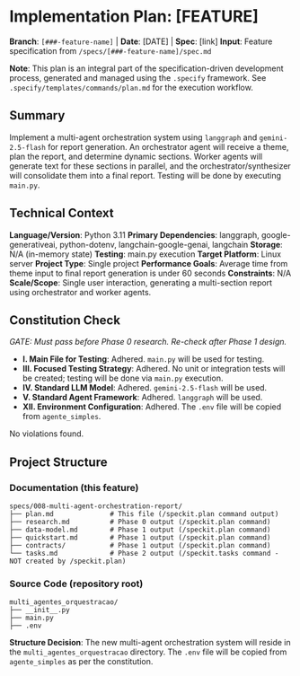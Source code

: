 # Implementation Plan: [FEATURE]

**Branch**: `[###-feature-name]` | **Date**: [DATE] | **Spec**: [link]
**Input**: Feature specification from `/specs/[###-feature-name]/spec.md`

**Note**: This plan is an integral part of the specification-driven development process, generated and managed using the `.specify` framework. See `.specify/templates/commands/plan.md` for the execution workflow.

## Summary

Implement a multi-agent orchestration system using `langgraph` and `gemini-2.5-flash` for report generation. An orchestrator agent will receive a theme, plan the report, and determine dynamic sections. Worker agents will generate text for these sections in parallel, and the orchestrator/synthesizer will consolidate them into a final report. Testing will be done by executing `main.py`.

## Technical Context

**Language/Version**: Python 3.11
**Primary Dependencies**: langgraph, google-generativeai, python-dotenv, langchain-google-genai, langchain
**Storage**: N/A (in-memory state)
**Testing**: main.py execution
**Target Platform**: Linux server
**Project Type**: Single project
**Performance Goals**: Average time from theme input to final report generation is under 60 seconds
**Constraints**: N/A
**Scale/Scope**: Single user interaction, generating a multi-section report using orchestrator and worker agents.

## Constitution Check

*GATE: Must pass before Phase 0 research. Re-check after Phase 1 design.*

-   **I. Main File for Testing**: Adhered. `main.py` will be used for testing.
-   **III. Focused Testing Strategy**: Adhered. No unit or integration tests will be created; testing will be done via `main.py` execution.
-   **IV. Standard LLM Model**: Adhered. `gemini-2.5-flash` will be used.
-   **V. Standard Agent Framework**: Adhered. `langgraph` will be used.
-   **XII. Environment Configuration**: Adhered. The `.env` file will be copied from `agente_simples`.

No violations found.

## Project Structure

### Documentation (this feature)

```text
specs/008-multi-agent-orchestration-report/
├── plan.md              # This file (/speckit.plan command output)
├── research.md          # Phase 0 output (/speckit.plan command)
├── data-model.md        # Phase 1 output (/speckit.plan command)
├── quickstart.md        # Phase 1 output (/speckit.plan command)
├── contracts/           # Phase 1 output (/speckit.plan command)
└── tasks.md             # Phase 2 output (/speckit.tasks command - NOT created by /speckit.plan)
```

### Source Code (repository root)

```text
multi_agentes_orquestracao/
├── __init__.py
├── main.py
├── .env
```

**Structure Decision**: The new multi-agent orchestration system will reside in the `multi_agentes_orquestracao` directory. The `.env` file will be copied from `agente_simples` as per the constitution.

